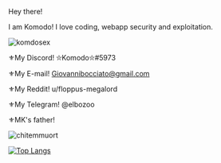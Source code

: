 Hey there! 

I am Komodo! I love coding, webapp security and exploitation.

![komdosex](https://user-images.githubusercontent.com/68278515/147501724-a4218b61-e970-412a-8691-894cb9c2d0c0.jpg)

⚜My Discord! ⛥Komodo⛥#5973

⚜My E-mail! Giovannibocciato@gmail.com

⚜My Reddit! u/floppus-megalord

⚜My Telegram! @elbozoo

⚜MK's father!

![chitemmuort](https://github-readme-stats.vercel.app/api?username=kkomodoo&show_icons=true&theme=highcontrast)

[![Top Langs](https://github-readme-stats.vercel.app/api/top-langs/?username=kkomodoo&layout=compact&theme=highcontrast)](https://github.com/anuraghazra/github-readme-stats)

